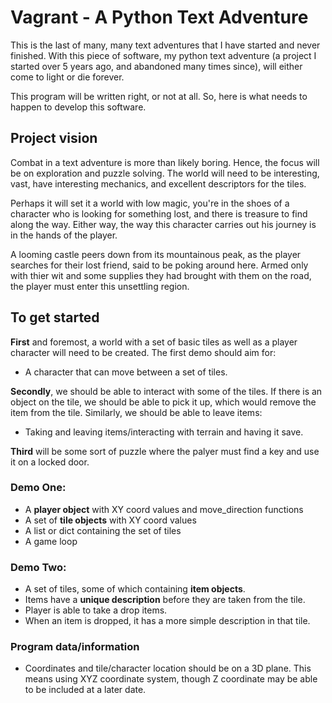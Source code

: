# Vagrant - A Python Text Adventure

This is the last of many, many text adventures that I have started and 
never finished. With this piece of software, my python text adventure
(a project I started over 5 years ago, and abandoned many times since),
will either come to light or die forever.

This program will be written right, or not at all. So, here is what 
needs to happen to develop this software.

## Project vision

Combat in a text adventure is more than likely boring. Hence, the focus 
will be on exploration and puzzle solving. The world will need to be 
interesting, vast, have interesting mechanics, and excellent descriptors
for the tiles.

Perhaps it will set it a world with low magic, you're in the shoes of a 
character who is looking for something lost, and there is treasure to
find along the way. Either way, the way this character carries out his 
journey is in the hands of the player.

A looming castle peers down from its mountainous peak, as the player 
searches for their lost friend, said to be poking around here. Armed
only with thier wit and some supplies they had brought with them on the
road, the player must enter this unsettling region.

## To get started

**First** and foremost, a world with a set of basic tiles as well as a 
player character will need to be created. The first demo should aim for:
- A character that can move between a set of tiles.

**Secondly**, we should be able to interact with some of the tiles. 
If there is an object on the tile, we should be able to pick it up, 
which would remove the item from the tile. Similarly, we should be able 
to leave items:
- Taking and leaving items/interacting with terrain and having it save.

**Third** will be some sort of puzzle where the palyer must find a key 
and use it on a locked door.

### Demo One:
- A **player object** with XY coord values and move_direction functions
- A set of **tile objects** with XY coord values
- A list or dict containing the set of tiles
- A game loop

### Demo Two:
- A set of tiles, some of which containing **item objects**. 
- Items have a **unique description** before they are taken from the tile.
- Player is able to take a drop items.
- When an item is dropped, it has a more simple description in that tile.

### Program data/information

- Coordinates and tile/character location should be on a 3D plane. This 
  means using XYZ coordinate system, though Z coordinate may be able to
  be included at a later date.